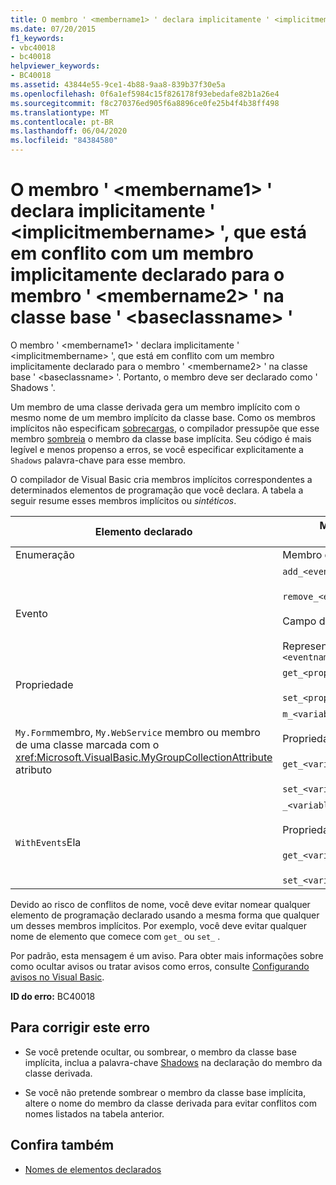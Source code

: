 ```yaml
---
title: O membro ' <membername1> ' declara implicitamente ' <implicitmembername> ', que está em conflito com um membro implicitamente declarado para o membro ' <membername2> ' na classe base ' <baseclassname> '
ms.date: 07/20/2015
f1_keywords:
- vbc40018
- bc40018
helpviewer_keywords:
- BC40018
ms.assetid: 43844e55-9ce1-4b88-9aa8-839b37f30e5a
ms.openlocfilehash: 0f6a1ef5984c15f826178f93ebedafe82b1a26e4
ms.sourcegitcommit: f8c270376ed905f6a8896ce0fe25b4f4b38ff498
ms.translationtype: MT
ms.contentlocale: pt-BR
ms.lasthandoff: 06/04/2020
ms.locfileid: "84384580"
---
```

# <a name="member-membername1-implicitly-declares-implicitmembername-which-conflicts-with-a-member-implicitly-declared-for-member-membername2-in-the-base-class-baseclassname"></a>O membro ' \<membername1> ' declara implicitamente ' \<implicitmembername> ', que está em conflito com um membro implicitamente declarado para o membro ' \<membername2> ' na classe base ' \<baseclassname> '
O membro ' \<membername1> ' declara implicitamente ' \<implicitmembername> ', que está em conflito com um membro implicitamente declarado para o membro ' \<membername2> ' na classe base ' \<baseclassname> '. Portanto, o membro deve ser declarado como ' Shadows '.  
  
 Um membro de uma classe derivada gera um membro implícito com o mesmo nome de um membro implícito da classe base. Como os membros implícitos não especificam [sobrecargas](../language-reference/modifiers/overloads.md), o compilador pressupõe que esse membro [sombreia](../language-reference/modifiers/shadows.md) o membro da classe base implícita. Seu código é mais legível e menos propenso a erros, se você especificar explicitamente a `Shadows` palavra-chave para esse membro.  
  
 O compilador de Visual Basic cria membros implícitos correspondentes a determinados elementos de programação que você declara. A tabela a seguir resume esses membros implícitos ou *sintéticos*.  
  
|Elemento declarado|Membros criados implicitamente|  
|----------------------|--------------------------------|  
|Enumeração|Membro do `value__`|  
|Evento|`add_<eventname>`Procedure<br /><br /> `remove_<eventname>`Procedure<br /><br /> Campo do `<eventname>Event`<br /><br /> Representante `<eventname>EventHandler`|  
|Propriedade|`get_<propertyname>`Procedure<br /><br /> `set_<propertyname>`Procedure|  
|`My.Form`membro, `My.WebService` membro ou membro de uma classe marcada com o <xref:Microsoft.VisualBasic.MyGroupCollectionAttribute> atributo|`m_<variablename>``Static`variável<br /><br /> Propriedade `<variablename>`<br /><br /> `get_<variablename>`Procedure<br /><br /> `set_<variablename>`Procedure|  
|`WithEvents`Ela|`_<variablename>`Ela<br /><br /> Propriedade `<variablename>`<br /><br /> `get_<variablename>`Procedure<br /><br /> `set_<variablename>`Procedure|  
  
 Devido ao risco de conflitos de nome, você deve evitar nomear qualquer elemento de programação declarado usando a mesma forma que qualquer um desses membros implícitos. Por exemplo, você deve evitar qualquer nome de elemento que comece com `get_` ou `set_` .  
  
 Por padrão, esta mensagem é um aviso. Para obter mais informações sobre como ocultar avisos ou tratar avisos como erros, consulte [Configurando avisos no Visual Basic](/visualstudio/ide/configuring-warnings-in-visual-basic).  
  
 **ID do erro:** BC40018  
  
## <a name="to-correct-this-error"></a>Para corrigir este erro  
  
- Se você pretende ocultar, ou sombrear, o membro da classe base implícita, inclua a palavra-chave [Shadows](../language-reference/modifiers/shadows.md) na declaração do membro da classe derivada.  
  
- Se você não pretende sombrear o membro da classe base implícita, altere o nome do membro da classe derivada para evitar conflitos com nomes listados na tabela anterior.  
  
## <a name="see-also"></a>Confira também

- [Nomes de elementos declarados](../programming-guide/language-features/declared-elements/declared-element-names.md)
